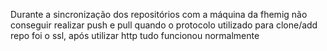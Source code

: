 Durante a sincronização dos repositórios com a máquina da fhemig não conseguir realizar push e pull quando o protocolo utilizado para clone/add repo foi o ssl, após utilizar http tudo funcionou normalmente
